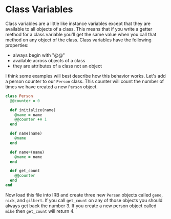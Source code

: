 # Class Variables

Class variables are a little like instance variables except that they are available to all objects of a class. This means that if you write a getter method for a class variable you'll get the same value when you call that method on any object of the class. Class variables have the following properties:

- always begin with "@@"
- available across objects of a class
- they are attributes of a class not an object

I think some examples will best describe how this behavior works. Let's add a person counter to our `Person` class. This counter will count the number of times we have created a new `Person` object.

```ruby
class Person
  @@counter = 0

  def initialize(name)
    @name = name
    @@counter += 1
  end

  def name(name)
    @name
  end

  def name=(name)
    @name = name
  end

  def get_count
    @@counter
  end
end
```

Now load this file into IRB and create three new `Person` objects called `gene`, `nick`, and `gilbert`. If you call `get_count` on any of those objects you should always get back the number 3. If you create a new person object called `mike` then `get_count` will return 4.
